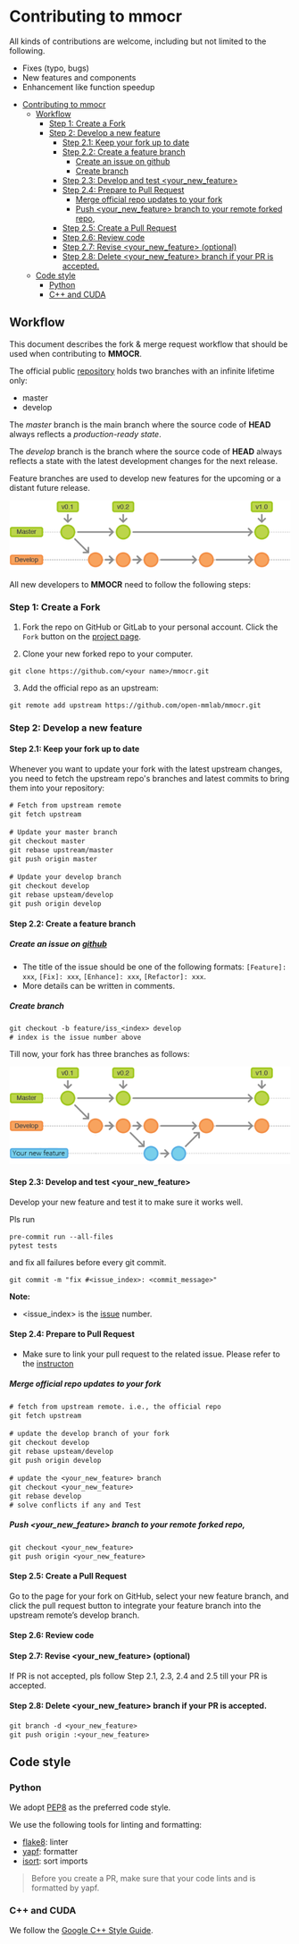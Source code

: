 <a id="markdown-contributing-to-mmocr" name="contributing-to-mmocr"></a>
# Contributing to mmocr

All kinds of contributions are welcome, including but not limited to the following.

- Fixes (typo, bugs)
- New features and components
- Enhancement like function speedup
<!-- TOC -->

- [Contributing to mmocr](#contributing-to-mmocr)
  - [Workflow](#workflow)
    - [Step 1: Create a Fork](#step-1-create-a-fork)
    - [Step 2: Develop a new feature](#step-2-develop-a-new-feature)
      - [Step 2.1: Keep your fork up to date](#step-21-keep-your-fork-up-to-date)
      - [<span id = "step2.2">Step 2.2: Create a feature branch</span>](#step-22-create-a-feature-branch)
        - [Create an issue on github](#create-an-issue-on-github)
        - [Create branch](#create-branch)
      - [Step 2.3: Develop and test <your_new_feature>](#step-23-develop-and-test-your_new_feature)
      - [Step 2.4: Prepare to Pull Request](#step-24-prepare-to-pull-request)
        - [Merge official repo updates to your fork](#merge-official-repo-updates-to-your-fork)
        - [Push <your_new_feature> branch to your remote forked repo,](#push-your_new_feature-branch-to-your-remote-forked-repo)
      - [Step 2.5: Create a Pull Request](#step-25-create-a-pull-request)
      - [Step 2.6: Review code](#step-26-review-code)
      - [Step 2.7: Revise <your_new_feature>  (optional)](#step-27-revise-your_new_feature--optional)
      - [Step 2.8: Delete <your_new_feature> branch if your PR is accepted.](#step-28-delete-your_new_feature-branch-if-your-pr-is-accepted)
  - [Code style](#code-style)
    - [Python](#python)
    - [C++ and CUDA](#c-and-cuda)

<!-- /TOC -->
<a id="markdown-workflow" name="workflow"></a>
## Workflow

This document describes the fork & merge request workflow that should be used when contributing to **MMOCR**.

The official public [repository](https://github.com/open-mmlab/mmocr) holds two branches with an infinite lifetime only:
+ master
+ develop

The *master* branch is the main branch where the source code of **HEAD** always reflects a *production-ready state*.

The *develop* branch is the branch where the source code of **HEAD** always reflects a state with the latest development changes for the next release.

Feature branches are used to develop new features for the upcoming or a distant future release.

![](res/git-workflow-master-develop.png)

All new developers to **MMOCR** need to follow the following steps:

<a id="markdown-step-1-create-a-fork" name="step-1-create-a-fork"></a>
### Step 1: Create a Fork

1. Fork the repo on GitHub or GitLab to your personal account. Click the `Fork` button on the [project page](https://github.com/open-mmlab/mmocr).

2. Clone your new forked repo to your computer.
```
git clone https://github.com/<your name>/mmocr.git
```
3. Add the official repo as an upstream:
```
git remote add upstream https://github.com/open-mmlab/mmocr.git
```

<a id="markdown-step-2-develop-a-new-feature" name="step-2-develop-a-new-feature"></a>
### Step 2: Develop a new feature

<a id="markdown-step-21-keep-your-fork-up-to-date" name="step-21-keep-your-fork-up-to-date"></a>
#### Step 2.1: Keep your fork up to date

Whenever you want to update your fork with the latest upstream changes, you need to fetch the upstream repo's branches and latest commits to bring them into your repository:

```
# Fetch from upstream remote
git fetch upstream

# Update your master branch
git checkout master
git rebase upstream/master
git push origin master

# Update your develop branch
git checkout develop
git rebase upsteam/develop
git push origin develop
```

<a id="markdown-span-id--step22step-22-create-a-feature-branchspan" name="span-id--step22step-22-create-a-feature-branchspan"></a>
#### <span id = "step2.2">Step 2.2: Create a feature branch</span>
<a id="markdown-create-an-issue-on-githubhttpsgithubcomopen-mmlabmmocr" name="create-an-issue-on-githubhttpsgithubcomopen-mmlabmmocr"></a>
##### Create an issue on [github](https://github.com/open-mmlab/mmocr)
- The title of the issue should be one of the following formats: `[Feature]: xxx`, `[Fix]: xxx`, `[Enhance]: xxx`, `[Refactor]: xxx`.
- More details can be written in comments.

<a id="markdown-create-branch" name="create-branch"></a>
##### Create branch
```
git checkout -b feature/iss_<index> develop
# index is the issue number above
```
Till now, your fork has three branches as follows:

![](res/git-workflow-feature.png)

<a id="markdown-step-23-develop-and-test-your_new_feature" name="step-23-develop-and-test-your_new_feature"></a>
#### Step 2.3: Develop and test <your_new_feature>

Develop your new feature and test it to make sure it works well.

Pls run
```
pre-commit run --all-files
pytest tests
```
and fix all failures before every git commit.
```
git commit -m "fix #<issue_index>: <commit_message>"
```
**Note:**
- <issue_index> is the [issue](#step2.2) number.

<a id="markdown-step-24-prepare-to-pull-request" name="step-24-prepare-to-pull-request"></a>
#### Step 2.4: Prepare to Pull Request
- Make sure to link your pull request to the related issue. Please refer to the [instructon](https://docs.github.com/en/github/managing-your-work-on-github/linking-a-pull-request-to-an-issue)


<a id="markdown-merge-official-repo-updates-to-your-fork" name="merge-official-repo-updates-to-your-fork"></a>
##### Merge official repo updates to your fork

```
# fetch from upstream remote. i.e., the official repo
git fetch upstream

# update the develop branch of your fork
git checkout develop
git rebase upsteam/develop
git push origin develop

# update the <your_new_feature> branch
git checkout <your_new_feature>
git rebase develop
# solve conflicts if any and Test
```

<a id="markdown-push-your_new_feature-branch-to-your-remote-forked-repo" name="push-your_new_feature-branch-to-your-remote-forked-repo"></a>
##### Push <your_new_feature> branch to your remote forked repo,
```
git checkout <your_new_feature>
git push origin <your_new_feature>
```
<a id="markdown-step-25-create-a-pull-request" name="step-25-create-a-pull-request"></a>
#### Step 2.5: Create a Pull Request

Go to the page for your fork on GitHub, select your new feature branch, and click the pull request button to integrate your feature branch into the upstream remote’s develop branch.

<a id="markdown-step-26-review-code" name="step-26-review-code"></a>
#### Step 2.6: Review code


<a id="markdown-step-27-revise-your_new_feature--optional" name="step-27-revise-your_new_feature--optional"></a>
#### Step 2.7: Revise <your_new_feature>  (optional)
If PR is not accepted, pls follow Step 2.1, 2.3, 2.4 and 2.5 till your PR is accepted.

<a id="markdown-step-28-delete-your_new_feature-branch-if-your-pr-is-accepted" name="step-28-delete-your_new_feature-branch-if-your-pr-is-accepted"></a>
#### Step 2.8: Delete <your_new_feature> branch if your PR is accepted.
```
git branch -d <your_new_feature>
git push origin :<your_new_feature>
```

<a id="markdown-code-style" name="code-style"></a>
## Code style

<a id="markdown-python" name="python"></a>
### Python
We adopt [PEP8](https://www.python.org/dev/peps/pep-0008/) as the preferred code style.

We use the following tools for linting and formatting:
- [flake8](http://flake8.pycqa.org/en/latest/): linter
- [yapf](https://github.com/google/yapf): formatter
- [isort](https://github.com/timothycrosley/isort): sort imports

>Before you create a PR, make sure that your code lints and is formatted by yapf.

<a id="markdown-c-and-cuda" name="c-and-cuda"></a>
### C++ and CUDA
We follow the [Google C++ Style Guide](https://google.github.io/styleguide/cppguide.html).
